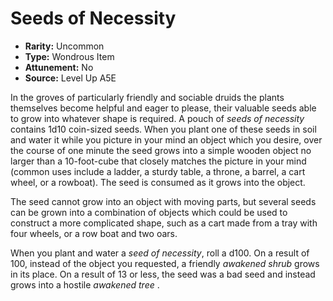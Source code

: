 
# Seeds of Necessity

* **Rarity:** Uncommon
* **Type:** Wondrous Item
* **Attunement:** No
* **Source:** Level Up A5E


In the groves of particularly friendly and sociable druids the plants themselves become helpful and eager to please, their valuable seeds able to grow into whatever shape is required. A pouch of _seeds of necessity_ contains 1d10 coin-sized seeds. When you plant one of these seeds in soil and water it while you picture in your mind an object which you desire, over the course of one minute the seed grows into a simple wooden object no larger than a 10-foot-cube that closely matches the picture in your mind (common uses include a ladder, a sturdy table, a throne, a barrel, a cart wheel, or a rowboat). The seed is consumed as it grows into the object.

The seed cannot grow into an object with moving parts, but several seeds can be grown into a combination of objects which could be used to construct a more complicated shape, such as a cart made from a tray with four wheels, or a row boat and two oars.

When you plant and water a _seed of necessity_, roll a d100\. On a result of 100, instead of the object you requested, a friendly _awakened shrub_  grows in its place. On a result of 13 or less, the seed was a bad seed and instead grows into a hostile _awakened tree_ .
